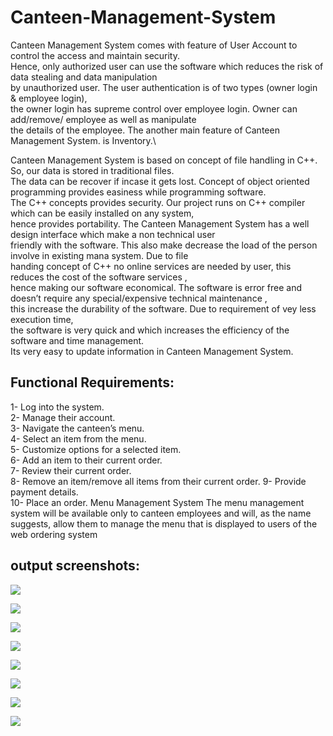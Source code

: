 # Canteen-Management-System
Canteen Management System comes with feature of User Account to control the access and maintain security.\
Hence, only authorized user can use the software which reduces the risk of data stealing and data manipulation\
by unauthorized user. The user authentication is of two types (owner login & employee login), \
the owner login has supreme control over employee login. Owner can add/remove/ employee as well as manipulate\
the details of the employee. The another main feature of Canteen Management System. is Inventory.\

Canteen Management System is based on concept of file handling in C++. So, our data is stored in traditional files.\
The data can be recover if incase it gets lost. Concept of object oriented programming provides easiness while programming software.\
The C++ concepts provides security. Our project runs on C++ compiler which can be easily installed on any system,\
hence provides portability. The Canteen Management System has a well design interface which make a non technical user\
friendly with the software. This also make decrease the load of the person involve in existing mana system. Due to file\
handing concept of C++ no online services are needed by user, this reduces the cost of the software services ,\
hence making our software economical. The software is error free and doesn’t require any special/expensive technical maintenance ,\
this increase the durability of the software. Due to requirement of vey less execution time,\
the software is very quick and which increases the efficiency of the software and time management.\
Its very easy to update information in Canteen Management System.

## Functional Requirements:
1- Log into the system.\
2- Manage their account.\
3- Navigate the canteen’s menu.\
4- Select an item from the menu.\
5- Customize options for a selected item.\
6- Add an item to their current order.\
7- Review their current order.\
8- Remove an item/remove all items from their current order. 9- Provide payment details.\
10- Place an order.
Menu Management System The menu management system will be available only to canteen employees and will, as the name suggests, allow them to manage the menu that is displayed to users of the web ordering system

## output screenshots:
![](image00.jpg)

![](image01.jpg)

![](image02.jpg)

![](image03.jpg)

![](image04.jpg)

![](image05.jpg)

![](image06.jpg)

![](image07.jpg)
